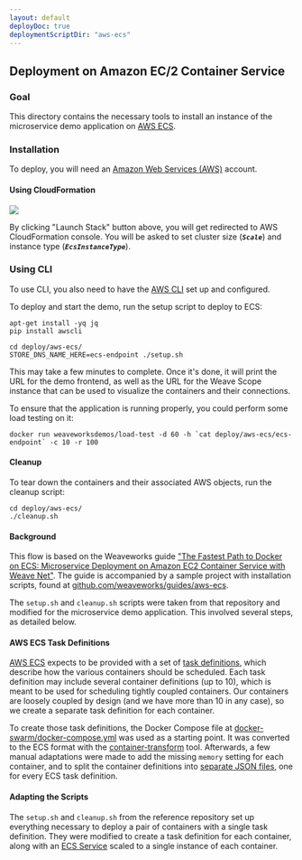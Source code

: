 ```yaml
---
layout: default
deployDoc: true
deploymentScriptDir: "aws-ecs"
---
```


## Deployment on Amazon EC/2 Container Service

<!-- deploy-test require-env AWS_ACCESS_KEY_ID AWS_SECRET_ACCESS_KEY AWS_DEFAULT_REGION -->

### Goal

This directory contains the necessary tools to install an instance of the microservice demo application on [AWS ECS](http://docs.aws.amazon.com/AmazonECS/latest/developerguide/Welcome.html).

### Installation

To deploy, you will need an [Amazon Web Services (AWS)](http://aws.amazon.com) account.

#### Using CloudFormation

[![](https://s3.amazonaws.com/cloudformation-examples/cloudformation-launch-stack.png)](https://console.aws.amazon.com/cloudformation/home#/stacks/new?templateURL=https:%2F%2Fs3.amazonaws.com%2Fweaveworks-cfn-public%2Fmicroservices-demo%2Fmicroservices-demo.json)

By clicking "Launch Stack" button above, you will get redirected to AWS CloudFormation console. You will be asked to set cluster size (***`Scale`***) and instance type (***`EcsInstanceType`***).

### Using CLI

To use CLI, you also need to have the [AWS CLI](http://docs.aws.amazon.com/cli/latest/userguide/cli-chap-getting-set-up.html) set up and configured.

To deploy and start the demo, run the setup script to deploy to ECS:
<!-- deploy-test-start pre-install -->

    apt-get install -yq jq 
    pip install awscli

<!-- deploy-test-end -->

<!-- deploy-test-start create-infrastructure -->

    cd deploy/aws-ecs/
    STORE_DNS_NAME_HERE=ecs-endpoint ./setup.sh

<!-- deploy-test-end -->


This may take a few minutes to complete. Once it's done, it will print the URL for the demo frontend, as well as the URL for the Weave Scope instance that can be used to visualize the containers and their connections.

To ensure that the application is running properly, you could perform some load testing on it:

<!-- deploy-test-start run-tests -->

    docker run weaveworksdemos/load-test -d 60 -h `cat deploy/aws-ecs/ecs-endpoint` -c 10 -r 100

<!-- deploy-test-end -->

<!-- deploy-test-hidden run-tests

    frontend_task=$(aws ecs list-tasks -\-cluster weave-ecs-demo-cluster -\-service-name weavedemo-edge-router-service  -\-query 'taskArns[0]' -\-output text)
    container_inst=$(aws ecs describe-tasks -\-cluster weave-ecs-demo-cluster -\-tasks $frontend_task -\-query 'tasks[0].containerInstanceArn' -\-output text)
    instance_id=$(aws ecs describe-container-instances -\-cluster weave-ecs-demo-cluster -\-container-instances $container_inst -\-query 'containerInstances[0].ec2InstanceId'  -\-output text)
    dns_name=$(aws ec2 describe-instances -\-instance-ids $instance_id -\-query 'Reservations[0].Instances[*].PublicDnsName' -\-output text)

    scp -i deploy/aws-ecs/weave-ecs-demo-key.pem -o "StrictHostKeyChecking no" deploy/healthcheck.rb ec2-user@$dns_name:/home/ec2-user/

    ssh -i deploy/aws-ecs/weave-ecs-demo-key.pem -o "StrictHostKeyChecking no" ec2-user@$dns_name "eval \$(weave env); docker run -\-rm -v /home/ec2-user/healthcheck.rb:/healthcheck.rb -i andrius/alpine-ruby ruby /healthcheck.rb -s user.weave.local,catalogue.weave.local,cart.weave.local,shipping.weave.local,payment.weave.local,orders.weave.local,queue-master.weave.local"

    if [ $? -ne 0 ]; then 
        exit 1; 
    fi
-->


#### Cleanup

To tear down the containers and their associated AWS objects, run the cleanup script:

<!-- deploy-test-start destroy-infrastructure -->

    cd deploy/aws-ecs/
    ./cleanup.sh

<!-- deploy-test-end -->

#### Background

This flow is based on the Weaveworks guide ["The Fastest Path to Docker on ECS: Microservice Deployment on Amazon EC2 Container Service with Weave Net"](https://www.weave.works/guides/service-discovery-and-load-balancing-with-weave-on-amazon-ecs-2/). The guide is accompanied by a sample project with installation scripts, found at [github.com/weaveworks/guides/aws-ecs](https://github.com/weaveworks/guides/tree/master/aws-ecs).

The `setup.sh` and `cleanup.sh` scripts were taken from that repository and modified for the microservice demo application.
This involved several steps, as detailed below.

#### AWS ECS Task Definitions

[AWS ECS](http://docs.aws.amazon.com/AmazonECS/latest/developerguide/Welcome.html) expects to be provided with a set of [task definitions](http://docs.aws.amazon.com/AmazonECS/latest/developerguide/task_defintions.html), which describe how the various containers should be scheduled. Each task definition may include several container definitions (up to 10), which is meant to be used for scheduling tightly coupled containers. Our containers are loosely coupled by design (and we have more than 10 in any case), so we create a separate task definition for each container.

To create those task definitions, the Docker Compose file at [docker-swarm/docker-compose.yml](../docker-swarm/docker-compose.yml) was used as a starting point. It was converted to the ECS format with the [container-transform](https://github.com/micahhausler/container-transform) tool. Afterwards, a few manual adaptations were made to add the missing `memory` setting for each container, and to split the container definitions into [separate JSON files](task-definitions), one for every ECS task definition.

#### Adapting the Scripts

The `setup.sh` and `cleanup.sh` from the reference repository set up everything necessary to deploy a pair of containers with a single task definition. They were modified to create a task definition for each container, along with an [ECS Service](http://docs.aws.amazon.com/AmazonECS/latest/developerguide/ecs_services.html) scaled to a single instance of each container.
